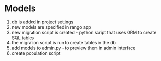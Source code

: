 # Models 
1. db is added in project settings
2. new models are specified in rango app 
3. new migration script is created - python script that uses ORM to create SQL tables 
4. the migration script is run to create tables in the db
5. add models to admin.py - to preview them in admin interface
6. create population script